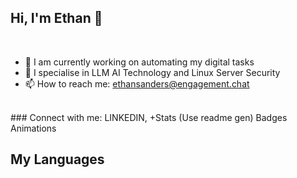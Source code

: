 ## Hi, I'm Ethan 👋
<br />

- 🤖 I am currently working on automating my digital tasks
- 🔐 I specialise in LLM AI Technology and Linux Server Security
- 📫 How to reach me: ethansanders@engagement.chat

<br />
### Connect with me:
LINKEDIN, +Stats (Use readme gen)
Badges
Animations

## My Languages
